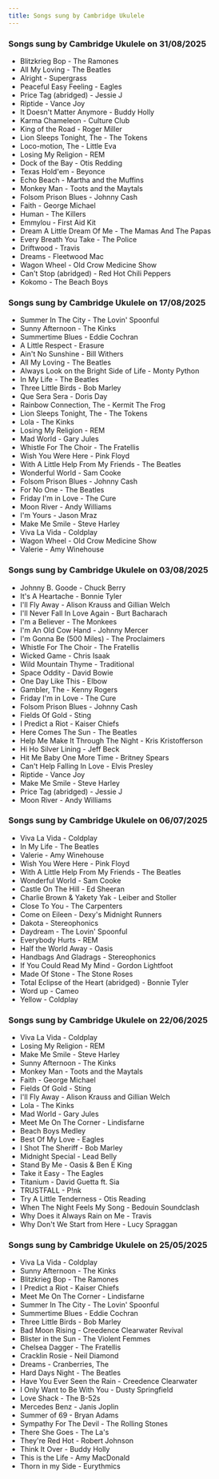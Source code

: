 ```yaml
---
title: Songs sung by Cambridge Ukulele
---
```


### Songs sung by Cambridge Ukulele on 31/08/2025

- Blitzkrieg Bop - The Ramones
- All My Loving - The Beatles
- Alright - Supergrass
- Peaceful Easy Feeling - Eagles
- Price Tag (abridged) - Jessie J
- Riptide - Vance Joy
- It Doesn't Matter Anymore - Buddy Holly
- Karma Chameleon - Culture Club
- King of the Road - Roger Miller
- Lion Sleeps Tonight, The - The Tokens
- Loco-motion, The - Little Eva
- Losing My Religion - REM
- Dock of the Bay - Otis Redding
- Texas Hold'em - Beyonce
- Echo Beach - Martha and the Muffins
- Monkey Man - Toots and the Maytals
- Folsom Prison Blues - Johnny Cash
- Faith - George Michael
- Human - The Killers
- Emmylou - First Aid Kit
- Dream A Little Dream Of Me - The Mamas And The Papas
- Every Breath You Take - The Police
- Driftwood - Travis
- Dreams - Fleetwood Mac
- Wagon Wheel - Old Crow Medicine Show
- Can't Stop (abridged) - Red Hot Chili Peppers
- Kokomo - The Beach Boys

### Songs sung by Cambridge Ukulele on 17/08/2025

- Summer In The City - The Lovin' Spoonful
- Sunny Afternoon - The Kinks
- Summertime Blues - Eddie Cochran
- A Little Respect - Erasure
- Ain't No Sunshine - Bill Withers
- All My Loving - The Beatles
- Always Look on the Bright Side of Life - Monty Python
- In My Life - The Beatles
- Three Little Birds - Bob Marley
- Que Sera Sera - Doris Day
- Rainbow Connection, The - Kermit The Frog
- Lion Sleeps Tonight, The - The Tokens
- Lola - The Kinks
- Losing My Religion - REM
- Mad World - Gary Jules
- Whistle For The Choir - The Fratellis
- Wish You Were Here - Pink Floyd
- With A Little Help From My Friends - The Beatles
- Wonderful World - Sam Cooke
- Folsom Prison Blues - Johnny Cash
- For No One - The Beatles
- Friday I'm in Love - The Cure
- Moon River - Andy Williams
- I'm Yours - Jason Mraz
- Make Me Smile - Steve Harley
- Viva La Vida - Coldplay
- Wagon Wheel - Old Crow Medicine Show
- Valerie - Amy Winehouse

### Songs sung by Cambridge Ukulele on 03/08/2025

- Johnny B. Goode - Chuck Berry
- It's A Heartache - Bonnie Tyler
- I'll Fly Away - Alison Krauss and Gillian Welch
- I'll Never Fall In Love Again - Burt Bacharach
- I'm a Believer - The Monkees
- I'm An Old Cow Hand - Johnny Mercer
- I'm Gonna Be (500 Miles) - The Proclaimers
- Whistle For The Choir - The Fratellis
- Wicked Game - Chris Isaak
- Wild Mountain Thyme - Traditional
- Space Oddity - David Bowie
- One Day Like This - Elbow
- Gambler, The - Kenny Rogers
- Friday I'm in Love - The Cure
- Folsom Prison Blues - Johnny Cash
- Fields Of Gold - Sting
- I Predict a Riot - Kaiser Chiefs
- Here Comes The Sun - The Beatles
- Help Me Make It Through The Night - Kris Kristofferson
- Hi Ho Silver Lining - Jeff Beck
- Hit Me Baby One More Time - Britney Spears
- Can't Help Falling In Love - Elvis Presley
- Riptide - Vance Joy
- Make Me Smile - Steve Harley
- Price Tag (abridged) - Jessie J
- Moon River - Andy Williams

### Songs sung by Cambridge Ukulele on 06/07/2025

- Viva La Vida - Coldplay
- In My Life - The Beatles
- Valerie - Amy Winehouse
- Wish You Were Here - Pink Floyd
- With A Little Help From My Friends - The Beatles
- Wonderful World - Sam Cooke
- Castle On The Hill - Ed Sheeran
- Charlie Brown & Yakety Yak - Leiber and Stoller
- Close To You - The Carpenters
- Come on Eileen - Dexy's Midnight Runners
- Dakota - Stereophonics
- Daydream - The Lovin' Spoonful
- Everybody Hurts - REM
- Half the World Away - Oasis
- Handbags And Gladrags - Stereophonics
- If You Could Read My Mind - Gordon Lightfoot
- Made Of Stone - The Stone Roses
- Total Eclipse of the Heart (abridged) - Bonnie Tyler
- Word up - Cameo
- Yellow - Coldplay

### Songs sung by Cambridge Ukulele on 22/06/2025

- Viva La Vida - Coldplay
- Losing My Religion - REM
- Make Me Smile - Steve Harley
- Sunny Afternoon - The Kinks
- Monkey Man - Toots and the Maytals
- Faith - George Michael
- Fields Of Gold - Sting
- I'll Fly Away - Alison Krauss and Gillian Welch
- Lola - The Kinks
- Mad World - Gary Jules
- Meet Me On The Corner - Lindisfarne
- Beach Boys Medley
- Best Of My Love - Eagles
- I Shot The Sheriff - Bob Marley
- Midnight Special - Lead Belly
- Stand By Me - Oasis & Ben E King
- Take it Easy - The Eagles
- Titanium - David Guetta ft. Sia
- TRUSTFALL - P!nk
- Try A Little Tenderness - Otis Reading
- When The Night Feels My Song - Bedouin Soundclash
- Why Does it Always Rain on Me - Travis
- Why Don't We Start from Here - Lucy Spraggan

### Songs sung by Cambridge Ukulele on 25/05/2025

- Viva La Vida - Coldplay
- Sunny Afternoon - The Kinks
- Blitzkrieg Bop - The Ramones
- I Predict a Riot - Kaiser Chiefs
- Meet Me On The Corner - Lindisfarne
- Summer In The City - The Lovin' Spoonful
- Summertime Blues - Eddie Cochran
- Three Little Birds - Bob Marley
- Bad Moon Rising - Creedence Clearwater Revival
- Blister in the Sun - The Violent Femmes
- Chelsea Dagger - The Fratellis
- Cracklin Rosie - Neil Diamond
- Dreams - Cranberries, The
- Hard Days Night - The Beatles
- Have You Ever Seen the Rain - Creedence Clearwater
- I Only Want to Be With You - Dusty Springfield
- Love Shack - The B-52s
- Mercedes Benz - Janis Joplin
- Summer of 69 - Bryan Adams
- Sympathy For The Devil - The Rolling Stones
- There She Goes - The La's
- They're Red Hot - Robert Johnson
- Think It Over - Buddy Holly
- This is the Life - Amy MacDonald
- Thorn in my Side - Eurythmics

